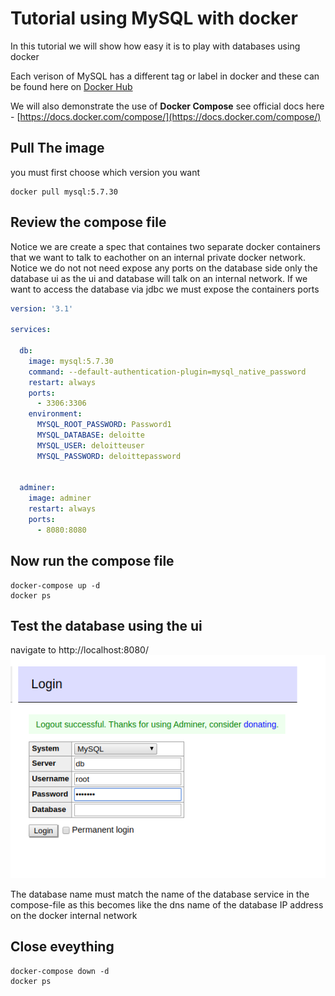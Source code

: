 # Tutorial using MySQL with docker

In this tutorial we will show how easy it is to play with databases using docker

Each verison of MySQL has a different tag or label in docker and these can be found here on [Docker Hub](https://hub.docker.com/_/mysql?tab=tags)

We will also demonstrate the use of **Docker Compose** see official docs here - [https://docs.docker.com/compose/](https://docs.docker.com/compose/)

## Pull The image
you must first choose which version you want
```shell
docker pull mysql:5.7.30
```

## Review the compose file
Notice we are create a spec that containes two separate docker containers that we want to talk to eachother on an internal private docker network. Notice we do not not need expose any ports on the database side only the database ui as the ui and database will talk on an internal network. If we want to access the database via jdbc we must expose the containers ports
```yaml
version: '3.1'

services:

  db:
    image: mysql:5.7.30
    command: --default-authentication-plugin=mysql_native_password
    restart: always
    ports:
      - 3306:3306
    environment:
      MYSQL_ROOT_PASSWORD: Password1
      MYSQL_DATABASE: deloitte
      MYSQL_USER: deloitteuser
      MYSQL_PASSWORD: deloittepassword


  adminer:
    image: adminer
    restart: always
    ports:
      - 8080:8080

```

## Now run the compose file
```shell
docker-compose up -d 
docker ps
```

## Test the database using the ui
navigate to http://localhost:8080/
![login screen](imgs/adminer.PNG)

The database name must match the name of the database service in the compose-file as this becomes like the dns name of the database IP address on the docker internal network

## Close eveything
```shell
docker-compose down -d 
docker ps
```

